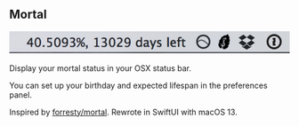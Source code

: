 ## Mortal

![Mortal screenshot](https://raw.githubusercontent.com/ranmocy/mortal/master/screen_shot.png)

Display your mortal status in your OSX status bar.

You can set up your birthday and expected lifespan in the preferences panel.

Inspired by [forresty/mortal](https://github.com/forresty/mortal). Rewrote in SwiftUI with macOS 13.
